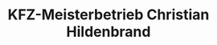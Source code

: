 ---
title: "KFZ-Meisterbetrieb Christian Hildenbrand"
url: /seesen/kfz-meisterbetrieb-christian-hildenbrand/
shop: Autowerkstatt
---